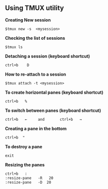 <h2>Using TMUX utility </h2>



**Creating New session**


	$tmux new -s  <mysession> 


**Checking the list of sessions**

	$tmux ls 

**Detaching a session  (keyboard shortcut)**
	
	ctrl+b    D 
	
**How to re-attach to a session**

	$tmux attach -t <mysession>
	
**To create horizontal panes  (keyboard shortcut)** 

	ctrl+b   %

**To switch between panes  (keyboard shortcut)**

	ctrl+b   ←     and       ctrl+b   →

**Creating a pane in the bottom**

	ctrl+b  "
	
**To destroy a pane**
	
	exit
	
**Resizing the panes**

	ctrl+b   :
	:resize-pane   -R   20
	:resize-pane   -D  20